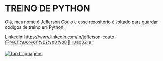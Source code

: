 # TREINO DE PYTHON 

Olá, meu nome é Jefferson Couto e esse repositório é voltado para guardar códigos de treino em Python. 

Linkedin: https://www.linkedin.com/in/jefferson-couto-🏳%EF%B8%8F%E2%80%8D🌈-10a6321a1/

[![Top Linguagens](https://github-readme-stats.vercel.app/api/top-langs/?username=karanalpe&layout=compact)](https://github.com/OJeffCouto/github-readme-stats)

